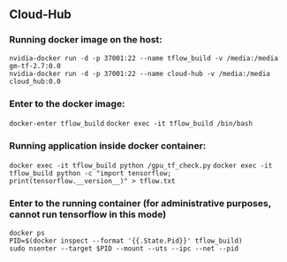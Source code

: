 ## Cloud-Hub
### Running docker image on the host:
```
nvidia-docker run -d -p 37001:22 --name tflow_build -v /media:/media gm-tf-2.7:0.0
nvidia-docker run -d -p 37001:22 --name cloud-hub -v /media:/media cloud_hub:0.0
```
### Enter to the docker image:
`docker-enter tflow_build`
`docker exec -it tflow_build /bin/bash`
### Running application inside docker container:
`docker exec -it tflow_build python /gpu_tf_check.py`
`docker exec -it tflow_build python -c "import tensorflow; print(tensorflow.__version__)" > tflow.txt`
### Enter to the running container (for administrative purposes, cannot run tensorflow in this mode)
```
docker ps
PID=$(docker inspect --format '{{.State.Pid}}' tflow_build)
sudo nsenter --target $PID --mount --uts --ipc --net --pid
```
